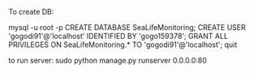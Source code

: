 To create DB:

mysql -u root -p
CREATE DATABASE SeaLifeMonitoring;
CREATE USER 'gogodi91'@'localhost' IDENTIFIED BY 'gogo159378';
GRANT ALL PRIVILEGES ON SeaLifeMonitoring.* TO 'gogodi91'@'localhost';
quit

to run server:
sudo python manage.py runserver 0.0.0.0:80

